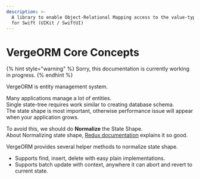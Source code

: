 ```yaml
---
description: >-
  A library to enable Object-Relational Mapping access to the value-type state
  for Swift (UIKit / SwiftUI)
---
```


# VergeORM Core Concepts

{% hint style="warning" %}
Sorry, this documentation is currently working in progress.
{% endhint %}

VergeORM is entity management system.

Many applications manage a lot of entities.  
Single state-tree requires work similar to creating database schema.  
The state shape is most important, otherwise performance issue will appear when your application grows.

To avoid this, we should do **Normalize** the State Shape.  
About Normalizing state shape, [Redux documentation](https://redux.js.org/recipes/structuring-reducers/normalizing-state-shape) explains it so good.  
  
VergeORM provides several helper methods to normalize state shape.

* Supports find, insert, delete with easy plain implementations.
* Supports batch update with context, anywhere it can abort and revert to current state.

